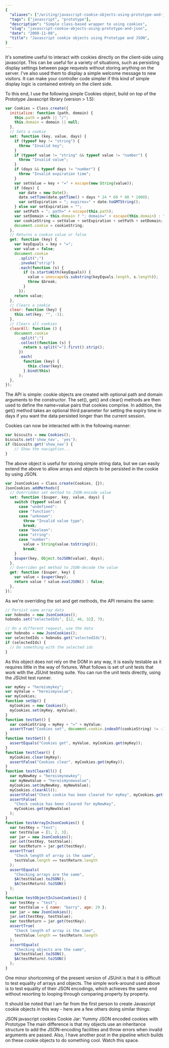 ```yaml
---
{
  "aliases": ["/writing/javascript-cookie-objects-using-prototype-and-json"],
  "tags": ["javascript", "prototype"],
  "description": "Simple class-based wrapper to using cookies",
  "slug": "javascript-cookie-objects-using-prototype-and-json",
  "date": "2008-11-08",
  "title": "Javascript cookie objects using Prototype and JSON",
}
---
```


It's sometime useful to interact with cookies directly on the client-side using
javascript. This can be useful for a variety of situations, such as persisting
display settings between page requests without storing anything on the server.
I've also used them to display a simple welcome message to new visitors. It can
make your controller code simpler if this kind of simple display logic is
contained entirely on the client side.

To this end, I use the following simple Cookies object, build on top of the
Prototype Javascript library (version &gt; 1.5):

```javascript
var Cookies = Class.create({
  initialize: function (path, domain) {
    this.path = path || "/";
    this.domain = domain || null;
  },
  // Sets a cookie
  set: function (key, value, days) {
    if (typeof key != "string") {
      throw "Invalid key";
    }
    if (typeof value != "string" && typeof value != "number") {
      throw "Invalid value";
    }
    if (days && typeof days != "number") {
      throw "Invalid expiration time";
    }
    var setValue = key + "=" + escape(new String(value));
    if (days) {
      var date = new Date();
      date.setTime(date.getTime() + days * 24 * 60 * 60 * 1000);
      var setExpiration = "; expires=" + date.toGMTString();
    } else var setExpiration = "";
    var setPath = "; path=" + escape(this.path);
    var setDomain = this.domain ? "; domain=" + escape(this.domain) : "";
    var cookieString = setValue + setExpiration + setPath + setDomain;
    document.cookie = cookieString;
  },
  // Returns a cookie value or false
  get: function (key) {
    var keyEquals = key + "=";
    var value = false;
    document.cookie
      .split(";")
      .invoke("strip")
      .each(function (s) {
        if (s.startsWith(keyEquals)) {
          value = unescape(s.substring(keyEquals.length, s.length));
          throw $break;
        }
      });
    return value;
  },
  // Clears a cookie
  clear: function (key) {
    this.set(key, "", -1);
  },
  // Clears all cookies
  clearAll: function () {
    document.cookie
      .split(";")
      .collect(function (s) {
        return s.split("=").first().strip();
      })
      .each(
        function (key) {
          this.clear(key);
        }.bind(this)
      );
  },
});
```

The API is simple: cookie objects are created with optional path and domain
arguments to the constructor. The set(), get() and clear() methods are then used
to define the name=value pairs that cookies comprise. In addition, the get()
method takes an optional third parameter for setting the expiry time in days if
you want the data persisted longer than the current session.

Cookies can now be interacted with in the following manner:

```javascript
var biscuits = new Cookies();
biscuits.set('show_nav', 'yes');
if (biscuits.get('show_nav') {
    // Show the navigation...
}
```

The above object is useful for storing simple string data, but we can easily
extend the above to allow arrays and objects to be persisted in the cookie by
using JSON.

```javascript
var JsonCookies = Class.create(Cookies, {});
JsonCookies.addMethods({
  // Overridden set method to JSON-encode value
  set: function ($super, key, value, days) {
    switch (typeof value) {
      case "undefined":
      case "function":
      case "unknown":
        throw "Invalid value type";
        break;
      case "boolean":
      case "string":
      case "number":
        value = String(value.toString());
        break;
    }
    $super(key, Object.toJSON(value), days);
  },
  // Overriden get method to JSON-decode the value
  get: function ($super, key) {
    var value = $super(key);
    return value ? value.evalJSON() : false;
  },
});
```

As we're overriding the set and get methods, the API remains the same:

```javascript
// Persist some array data
var hobnobs = new JsonCookies();
hobnobs.set("selectedIds", [12, 46, 32], 7);

// On a different request, use the data
var hobnobs = new JsonCookies();
var selectedIds = hobnobs.get("selectedIds");
if (selectedIds) {
  // Do something with the selected ids
}
```

As this object does not rely on the DOM in any way, it is easily testable as it
requires little in the way of fixtures. What follows is set of unit tests that
work with the JSUnit testing suite. You can run the unit tests directly, using
the JSUnit test runner.

```javascript
var myKey = "hereismykey";
var myValue = "hereismyvalue";
var myCookies;
function setUp() {
  myCookies = new Cookies();
  myCookies.set(myKey, myValue);
}
function testSet() {
  var cookieString = myKey + "=" + myValue;
  assertTrue("Cookies set", document.cookie.indexOf(cookieString) != -1);
}
function testGet() {
  assertEquals("Cookies get", myValue, myCookies.get(myKey));
}
function testClear() {
  myCookies.clear(myKey);
  assertFalse("Cookies clear", myCookies.get(myKey));
}
function testClearAll() {
  var myNewKey = "hereismynewkey";
  var myNewValue = "hereismynewvalue";
  myCookies.set(myNewKey, myNewValue);
  myCookies.clearAll();
  assertFalse("Check cookie has been cleared for myKey", myCookies.get(myKey));
  assertFalse(
    "Check cookie has been cleared for myNewKey",
    myCookies.get(myNewValue)
  );
}
function testArrayInJsonCookies() {
  var testKey = "test";
  var testValue = [1, 2, 3];
  var jar = new JsonCookies();
  jar.set(testKey, testValue);
  var testReturn = jar.get(testKey);
  assertTrue(
    "Check length of array is the same",
    testValue.length == testReturn.length
  );
  assertEquals(
    "Checking arrays are the same",
    $A(testValue).toJSON(),
    $A(testReturn).toJSON()
  );
}
function testObjectInJsonCookies() {
  var testKey = "test";
  var testValue = { name: "barry", age: 29 };
  var jar = new JsonCookies();
  jar.set(testKey, testValue);
  var testReturn = jar.get(testKey);
  assertTrue(
    "Check length of array is the same",
    testValue.length == testReturn.length
  );
  assertEquals(
    "Checking objects are the same",
    $A(testValue).toJSON(),
    $A(testReturn).toJSON()
  );
}
```

One minor shortcoming of the present version of JSUnit is that it is difficult
to test equality of arrays and objects. The simple work-around used above is to
test equality of their JSON encodings, which achieves the same end without
resorting to looping through comparing property by property.

It should be noted that I am far from the first person to create Javascript
cookie objects in this way - here are a few others doing similar things:

JSON javascript cookies Cookie Jar: Yummy JSON encoded cookies with Prototype
The main difference is that my objects use an inheritance structure to add the
JSON-encoding facilities and throw errors when invalid arguments are passed.
Also, I have another post in the pipeline which builds on these cookie objects
to do something cool. Watch this space.
